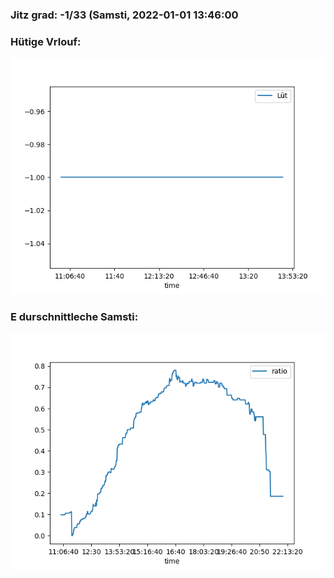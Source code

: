 ### Jitz grad: -1/33 (Samsti, 2022-01-01 13:46:00

### Hütige Vrlouf:
![Graph](Today.png)

### E durschnittleche Samsti:
![Graph](Samsti.png)